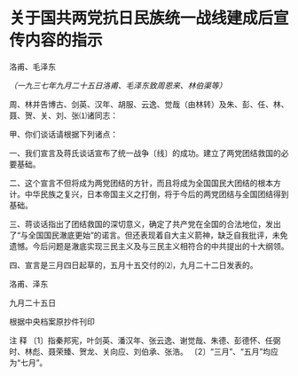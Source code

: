 # 关于国共两党抗日民族统一战线建成后宣传内容的指示

洛甫、毛泽东

*（一九三七年九月二十五日洛甫、毛泽东致周恩来、林伯渠等）*

周、林并告博古、剑英、汉年、胡服、云逸、觉哉（由林转）及朱、彭、任、林、聂、贺、关、刘、张⑴诸同志：

甲、你们谈话请根据下列诸点：

一、我们宣言及蒋氏谈话宣布了统一战争〔线〕的成功。建立了两党团结救国的必要基础。

二、这个宣言不但将成为两党团结的方针，而且将成为全国国民大团结的根本方计。中华民族之复兴，日本帝国主义之打倒，将于今后的两党团结与全国团结得到基础。

三、蒋谈话指出了团结救国的深切意义，确定了共产党在全国的合法地位，发出了“与全国国民澈底更始”的诺言。但还表现着自大主义箭神，缺乏自我批评，未免遗憾。今后问题是澈底实现三民主义及与三民主义相符合的中共提出的十大纲领。

四、宣言是三月四日起草的，五月十五交付的⑵，九月二十二日发表的。

洛甫、泽东

九月二十五日

根据中央档案原抄件刊印

注 释 〔1〕指秦邦宪，叶剑英、潘汉年、张云逸、谢觉哉、朱德、彭德怀、任弼时、林彪、聂荣臻、贺龙、关向应、刘伯承、张浩。 〔2〕“三月”、“五月”均应为“七月”。
